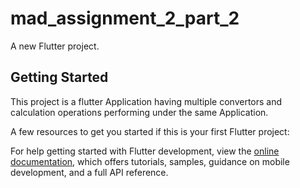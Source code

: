 # mad_assignment_2_part_2

A new Flutter project.

## Getting Started

This project is a flutter Application having multiple convertors and calculation operations performing under the same Application.

A few resources to get you started if this is your first Flutter project:



For help getting started with Flutter development, view the
[online documentation](https://docs.flutter.dev/), which offers tutorials,
samples, guidance on mobile development, and a full API reference.
